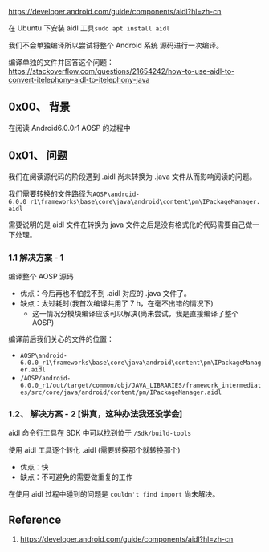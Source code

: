 https://developer.android.com/guide/components/aidl?hl=zh-cn

在 Ubuntu 下安装 aidl 工具`sudo apt install aidl`

我们不会单独编译所以尝试将整个 Android 系统 源码进行一次编译。

编译单独的文件并回答这个问题：https://stackoverflow.com/questions/21654242/how-to-use-aidl-to-convert-itelephony-aidl-to-itelephony-java


## 0x00、 背景
在阅读 Android6.0.0r1 AOSP 的过程中

## 0x01、 问题
我们在阅读源代码的阶段遇到 .aidl 尚未转换为 .java 文件从而影响阅读的问题。

我们需要转换的文件路径为`AOSP\android-6.0.0_r1\frameworks\base\core\java\android\content\pm\IPackageManager.aidl`

需要说明的是 aidl 文件在转换为 java 文件之后是没有格式化的代码需要自己做一下处理。

### 1.1 解决方案 - 1
编译整个 AOSP 源码
- 优点：今后再也不怕找不到 .aidl 对应的 .java 文件了。
- 缺点：太过耗时(我首次编译共用了 7 h，在毫不出错的情况下)
    - 这一情况分模块编译应该可以解决(尚未尝试，我是直接编译了整个 AOSP)

编译前后我们关心的文件的位置：
- `AOSP\android-6.0.0_r1\frameworks\base\core\java\android\content\pm\IPackageManager.aidl`
- `/AOSP/android-6.0.0_r1/out/target/common/obj/JAVA_LIBRARIES/framework_intermediates/src/core/java/android/content/pm/IPackageManager.aidl`

### 1.2、 解决方案 - 2 [讲真，这种办法我还没学会]
aidl 命令行工具在 SDK 中可以找到位于 `/Sdk/build-tools`

使用 aidl 工具逐个转化 .aidl (需要转换那个就转换那个)
- 优点：快
- 缺点：不可避免的需要做重复的工作

在使用 aidl 过程中碰到的问题是 `couldn't find import` 尚未解决。

## Reference
1. https://developer.android.com/guide/components/aidl?hl=zh-cn
